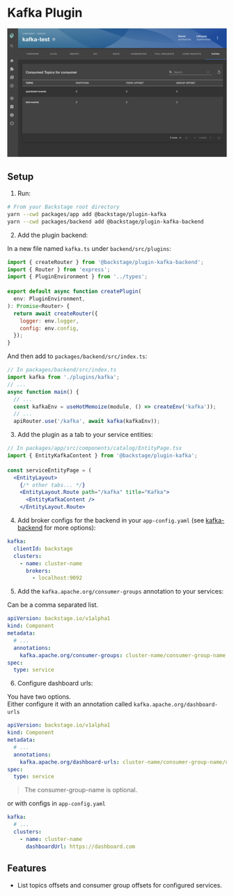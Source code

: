 # Kafka Plugin

<img src="./src/assets/screenshot-1.png">

## Setup

1. Run:

```bash
# From your Backstage root directory
yarn --cwd packages/app add @backstage/plugin-kafka
yarn --cwd packages/backend add @backstage/plugin-kafka-backend
```

2. Add the plugin backend:

In a new file named `kafka.ts` under `backend/src/plugins`:

```js
import { createRouter } from '@backstage/plugin-kafka-backend';
import { Router } from 'express';
import { PluginEnvironment } from '../types';

export default async function createPlugin(
  env: PluginEnvironment,
): Promise<Router> {
  return await createRouter({
    logger: env.logger,
    config: env.config,
  });
}
```

And then add to `packages/backend/src/index.ts`:

```js
// In packages/backend/src/index.ts
import kafka from './plugins/kafka';
// ...
async function main() {
  // ...
  const kafkaEnv = useHotMemoize(module, () => createEnv('kafka'));
  // ...
  apiRouter.use('/kafka', await kafka(kafkaEnv));
```

3. Add the plugin as a tab to your service entities:

```jsx
// In packages/app/src/components/catalog/EntityPage.tsx
import { EntityKafkaContent } from '@backstage/plugin-kafka';

const serviceEntityPage = (
  <EntityLayout>
    {/* other tabs... */}
    <EntityLayout.Route path="/kafka" title="Kafka">
      <EntityKafkaContent />
    </EntityLayout.Route>
```

4. Add broker configs for the backend in your `app-config.yaml` (see
   [kafka-backend](https://github.com/backstage/backstage/blob/master/plugins/kafka-backend/README.md)
   for more options):

```yaml
kafka:
  clientId: backstage
  clusters:
    - name: cluster-name
      brokers:
        - localhost:9092
```

5. Add the `kafka.apache.org/consumer-groups` annotation to your services:

Can be a comma separated list.

```yaml
apiVersion: backstage.io/v1alpha1
kind: Component
metadata:
  # ...
  annotations:
    kafka.apache.org/consumer-groups: cluster-name/consumer-group-name
spec:
  type: service
```

6. Configure dashboard urls:

You have two options.  
Either configure it with an annotation called `kafka.apache.org/dashboard-urls`

```yaml
apiVersion: backstage.io/v1alpha1
kind: Component
metadata:
  # ...
  annotations:
    kafka.apache.org/dashboard-urls: cluster-name/consumer-group-name/dashboard-url
spec:
  type: service
```

> The consumer-group-name is optional.

or with configs in `app-config.yaml`

```yaml
kafka:
  # ...
  clusters:
    - name: cluster-name
      dashboardUrl: https://dashboard.com
```

## Features

- List topics offsets and consumer group offsets for configured services.
